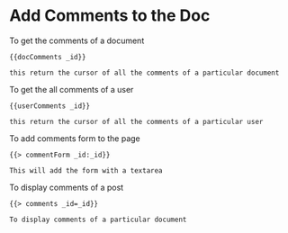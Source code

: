 Add Comments to the Doc
==========================

To get the comments of a document

    {{docComments _id}}
    
    this return the cursor of all the comments of a particular document    
    
To get the all comments of a user

    {{userComments _id}}
    
    this return the cursor of all the comments of a particular user    
    
To add comments form to the page

    {{> commentForm _id:_id}}
    
    This will add the form with a textarea
    
To display comments of a post

    {{> comments _id=_id}}
    
    To display comments of a particular document
    
    
